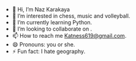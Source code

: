 - 👋 Hi, I’m Naz Karakaya
- 👀 I’m interested in chess, music and volleyball.
- 🌱 I’m currently learning Python.
- 💞️ I’m looking to collaborate on .
- 📫 How to reach me Katness619@gmail.com.
- 😄 Pronouns: you or she.
- ⚡ Fun fact: I hate geography.

<!---
Naaaaazz/Naaaaazz is a ✨ special ✨ repository because its `README.md` (this file) appears on your GitHub profile.
You can click the Preview link to take a look at your changes.
--->
